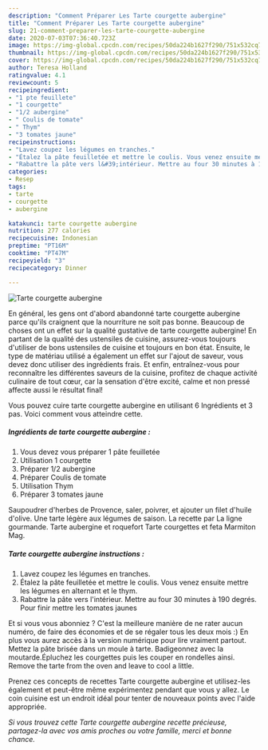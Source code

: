 ```yaml
---
description: "Comment Préparer Les Tarte courgette aubergine"
title: "Comment Préparer Les Tarte courgette aubergine"
slug: 21-comment-preparer-les-tarte-courgette-aubergine
date: 2020-07-03T07:36:40.723Z
image: https://img-global.cpcdn.com/recipes/50da224b1627f290/751x532cq70/tarte-courgette-aubergine-photo-principale-de-la-recette.jpg
thumbnail: https://img-global.cpcdn.com/recipes/50da224b1627f290/751x532cq70/tarte-courgette-aubergine-photo-principale-de-la-recette.jpg
cover: https://img-global.cpcdn.com/recipes/50da224b1627f290/751x532cq70/tarte-courgette-aubergine-photo-principale-de-la-recette.jpg
author: Teresa Holland
ratingvalue: 4.1
reviewcount: 5
recipeingredient:
- "1 pte feuillete"
- "1 courgette"
- "1/2 aubergine"
- " Coulis de tomate"
- " Thym"
- "3 tomates jaune"
recipeinstructions:
- "Lavez coupez les légumes en tranches."
- "Étalez la pâte feuilletée et mettre le coulis. Vous venez ensuite mettre les légumes en alternant et le thym."
- "Rabattre la pâte vers l&#39;intérieur. Mettre au four 30 minutes à 190 degrés. Pour finir mettre les tomates jaunes"
categories:
- Resep
tags:
- tarte
- courgette
- aubergine

katakunci: tarte courgette aubergine 
nutrition: 277 calories
recipecuisine: Indonesian
preptime: "PT16M"
cooktime: "PT47M"
recipeyield: "3"
recipecategory: Dinner

---
```



![Tarte courgette aubergine](https://img-global.cpcdn.com/recipes/50da224b1627f290/751x532cq70/tarte-courgette-aubergine-photo-principale-de-la-recette.jpg)

En général, les gens ont d'abord abandonné tarte courgette aubergine parce qu'ils craignent que la nourriture ne soit pas bonne. Beaucoup de choses ont un effet sur la qualité gustative de tarte courgette aubergine! En partant de la qualité des ustensiles de cuisine, assurez-vous toujours d'utiliser de bons ustensiles de cuisine et toujours en bon état. Ensuite, le type de matériau utilisé a également un effet sur l'ajout de saveur, vous devez donc utiliser des ingrédients frais. Et enfin, entraînez-vous pour reconnaître les différentes saveurs de la cuisine, profitez de chaque activité culinaire de tout cœur, car la sensation d'être excité, calme et non pressé affecte aussi le résultat final!

<!--inarticleads1-->

Vous pouvez cuire tarte courgette aubergine en utilisant 6 Ingrédients et 3 pas. Voici comment vous atteindre cette.

##### Ingrédients de tarte courgette aubergine :

1. Vous devez vous préparer 1 pâte feuilletée
1. Utilisation 1 courgette
1. Préparer 1/2 aubergine
1. Préparer  Coulis de tomate
1. Utilisation  Thym
1. Préparer 3 tomates jaune


Saupoudrer d&#39;herbes de Provence, saler, poivrer, et ajouter un filet d&#39;huile d&#39;olive. Une tarte légère aux légumes de saison. La recette par La ligne gourmande. Tarte aubergine et roquefort Tarte courgettes et feta Marmiton Mag. 

<!--inarticleads2-->

##### Tarte courgette aubergine instructions :

1. Lavez coupez les légumes en tranches.
1. Étalez la pâte feuilletée et mettre le coulis. Vous venez ensuite mettre les légumes en alternant et le thym.
1. Rabattre la pâte vers l&#39;intérieur. Mettre au four 30 minutes à 190 degrés. Pour finir mettre les tomates jaunes


Et si vous vous abonniez ? C&#39;est la meilleure manière de ne rater aucun numéro, de faire des économies et de se régaler tous les deux mois :) En plus vous aurez accès à la version numérique pour lire vraiment partout. Mettez la pâte brisée dans un moule à tarte. Badigeonnez avec la moutarde.Épluchez les courgettes puis les couper en rondelles ainsi. Remove the tarte from the oven and leave to cool a little. 

<!--inarticleads1-->

<p>
Prenez ces concepts de recettes Tarte courgette aubergine et utilisez-les également et peut-être même expérimentez pendant que vous y allez. Le coin cuisine est un endroit idéal pour tenter de nouveaux points avec l'aide appropriée.
</p>

<p>
<i>Si vous trouvez cette Tarte courgette aubergine recette précieuse, partagez-la avec vos amis proches ou votre famille, merci et bonne chance.</i>
</p>
